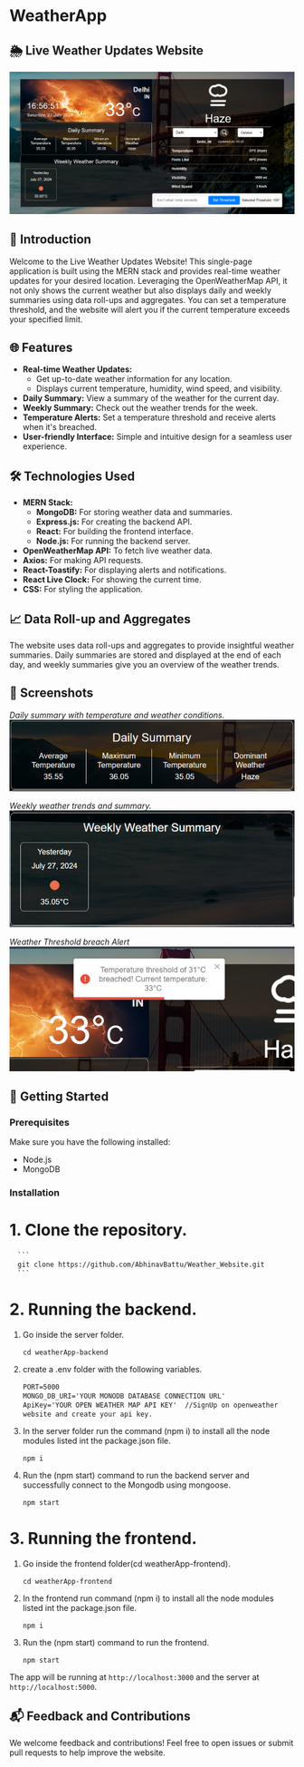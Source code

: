# WeatherApp

## 🌦️ Live Weather Updates Website

![Weather Website](screenshots/website-overview.png)

## 🌟 Introduction

Welcome to the Live Weather Updates Website! This single-page application is built using the MERN stack and provides real-time weather updates for your desired location. Leveraging the OpenWeatherMap API, it not only shows the current weather but also displays daily and weekly summaries using data roll-ups and aggregates. You can set a temperature threshold, and the website will alert you if the current temperature exceeds your specified limit.

## 🌐 Features

- **Real-time Weather Updates:** 
  - Get up-to-date weather information for any location.
  - Displays current temperature, humidity, wind speed, and visibility.
- **Daily Summary:** View a summary of the weather for the current day.
- **Weekly Summary:** Check out the weather trends for the week.
- **Temperature Alerts:** Set a temperature threshold and receive alerts when it's breached.
- **User-friendly Interface:** Simple and intuitive design for a seamless user experience.

## 🛠️ Technologies Used

- **MERN Stack:**
  - **MongoDB:** For storing weather data and summaries.
  - **Express.js:** For creating the backend API.
  - **React:** For building the frontend interface.
  - **Node.js:** For running the backend server.
- **OpenWeatherMap API:** To fetch live weather data.
- **Axios:** For making API requests.
- **React-Toastify:** For displaying alerts and notifications.
- **React Live Clock:** For showing the current time.
- **CSS:** For styling the application.

## 📈 Data Roll-up and Aggregates

The website uses data roll-ups and aggregates to provide insightful weather summaries. Daily summaries are stored and displayed at the end of each day, and weekly summaries give you an overview of the weather trends.

## 📸 Screenshots
*Daily summary with temperature and weather conditions.*
![Daily Summary Screenshot](screenshots/Daily-Summary.png)
<br/>

*Weekly weather trends and summary.*
![Weekly Summary Screenshot](screenshots/Weekly-Summary.png)
<br/>

*Weather Threshold breach Alert*
![Alert Screenshot](screenshots/Alert.png)
<br/>


## 🚀 Getting Started

### Prerequisites

Make sure you have the following installed:

- Node.js
- MongoDB

### Installation

  # 1. Clone the repository.
  
      ```
      git clone https://github.com/AbhinavBattu/Weather_Website.git
      ```
        
  # 2. Running the backend.
  1. Go inside the server folder.
     
       ```
       cd weatherApp-backend
       ```
  2. create a .env folder with the following variables.

      ```
      PORT=5000
      MONGO_DB_URI='YOUR MONODB DATABASE CONNECTION URL'
      ApiKey='YOUR OPEN WEATHER MAP API KEY'  //SignUp on openweather website and create your api key.
      ```

  3. In the server folder run the command (npm i) to install all the node modules listed int the package.json file.
     
      ```
      npm i
      ```
  4. Run the (npm start) command to run the backend server and successfully connect to the Mongodb using mongoose.
     
      ```
      npm start
      ```

  # 3. Running the frontend.
  1. Go inside the frontend folder(cd weatherApp-frontend).
     
     ```
     cd weatherApp-frontend
     ```
  2. In the frontend run command (npm i) to install all the node modules listed int  the package.json file.
     
     ```
     npm i
     ```
  3. Run the (npm start) command to run the frontend.
     
      ```
      npm start
      ```

The app will be running at `http://localhost:3000` and the server at `http://localhost:5000`.

## 📬 Feedback and Contributions

We welcome feedback and contributions! Feel free to open issues or submit pull requests to help improve the website.

